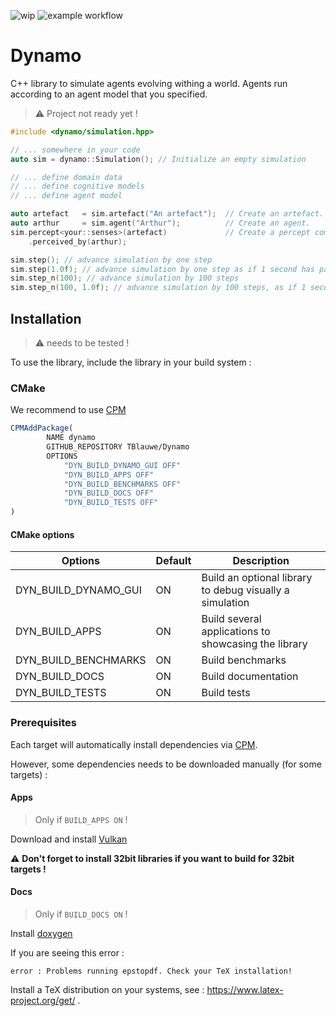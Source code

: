 ![wip](https://img.shields.io/badge/-WIP-red)
![example workflow](https://github.com/TBlauwe/Dynamo/actions/workflows/Build.yml/badge.svg)

# Dynamo

C++ library to simulate agents evolving withing a world. Agents run according to an agent model that you specified.

> :warning: Project not ready yet !

```cpp
#include <dynamo/simulation.hpp>

// ... somewhere in your code
auto sim = dynamo::Simulation(); // Initialize an empty simulation

// ... define domain data
// ... define cognitive models
// ... define agent model

auto artefact   = sim.artefact("An artefact");  // Create an artefact.
auto arthur     = sim.agent("Arthur");          // Create an agent.
sim.percept<your::senses>(artefact)             // Create a percept coming from artefact, perceived by arthur.
    .perceived_by(arthur); 

sim.step(); // advance simulation by one step
sim.step(1.0f); // advance simulation by one step as if 1 second has passed
sim.step_n(100); // advance simulation by 100 steps
sim.step_n(100, 1.0f); // advance simulation by 100 steps, as if 1 seconds passed between each steps
```

## Installation

> :warning: needs to be tested !
 
To use the library, include the library in your build system :

### CMake

We recommend to use [CPM](https://github.com/cpm-cmake/CPM.cmake)
```cmake
CPMAddPackage(
        NAME dynamo 
        GITHUB_REPOSITORY TBlauwe/Dynamo
        OPTIONS
            "DYN_BUILD_DYNAMO_GUI OFF"
            "DYN_BUILD_APPS OFF"
            "DYN_BUILD_BENCHMARKS OFF"
            "DYN_BUILD_DOCS OFF"
            "DYN_BUILD_TESTS OFF"
)
```

#### CMake options

| Options          | Default | Description                                              |
| ---------------- | ------- | -------------------------------------------------------- |
| DYN_BUILD_DYNAMO_GUI | ON      | Build an optional library to debug visually a simulation |
| DYN_BUILD_APPS      | ON      | Build several applications to showcasing the library     |
| DYN_BUILD_BENCHMARKS | ON      | Build benchmarks                                         |
| DYN_BUILD_DOCS       | ON      | Build documentation                                      |
| DYN_BUILD_TESTS      | ON      | Build tests                                              |

### Prerequisites

Each target will automatically install dependencies via [CPM](https://github.com/cpm-cmake/).

However, some dependencies needs to be downloaded manually (for some targets) :

#### Apps

> Only if `BUILD_APPS ON` !

Download and install [Vulkan](https://vulkan.lunarg.com/sdk/home)

:warning: __Don't forget to install 32bit libraries if you want to build for 32bit targets !__

#### Docs

> Only if `BUILD_DOCS ON` !

Install [doxygen](https://www.doxygen.nl/download.html)

If you are seeing this error :

```
error : Problems running epstopdf. Check your TeX installation!
```

Install a TeX distribution on your systems, see : https://www.latex-project.org/get/ .

